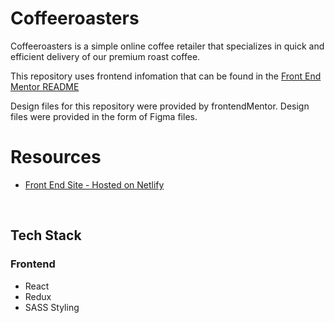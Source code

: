 # Coffeeroasters

Coffeeroasters is a simple online coffee retailer that specializes in quick and efficient delivery of our premium roast coffee.

This repository uses frontend infomation that can be found in the [Front End Mentor README](./frontendMentorREADME.md)

Design files for this repository were provided by frontendMentor.  Design files were provided in the form of Figma files.

# Resources

- [Front End Site - Hosted on Netlify](https://coffeeroasters-adm.netlify.app/)

<br />

## Tech Stack
### Frontend
* React
* Redux
* SASS Styling